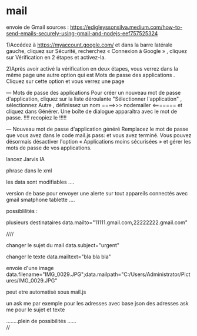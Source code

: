 # mail
 envoie de Gmail
sources : https://edigleyssonsilva.medium.com/how-to-send-emails-securely-using-gmail-and-nodejs-eef757525324

1)Accédez à https://myaccount.google.com/ et dans la barre latérale gauche, cliquez sur Sécurité, recherchez « Connexion à Google » , cliquez sur Vérification en 2 étapes et activez-la.

2)Après avoir activé la vérification en deux étapes, vous verrez dans la même page une autre option qui est Mots de passe des applications . Cliquez sur cette option et vous verrez une page


— Mots de passe des applications
Pour créer un nouveau mot de passe d'application, cliquez sur la liste déroulante "Sélectionner l'application" , sélectionnez Autre , définissez un nom ====>>> nodemailer <======= et cliquez dans Générer. Une boîte de dialogue apparaîtra avec le mot de passe. !!!! recopiez le !!!!!


— Nouveau mot de passe d'application généré
Remplacez le mot de passe que vous avez dans le code mail.js pass: et vous avez terminé. Vous pouvez désormais désactiver l'option « Applications moins sécurisées » et gérer les mots de passe de vos applications.

lancez Jarvis IA

phrase dans le xml

les data sont modifiables ....

version de base pour envoyer une alerte sur tout appareils connectés avec gmail
smatphone tablette ....

possiblilités :

plusieurs destinataires 
data.mailto="11111.gmail.com,22222222.gmail.com"

////

changer le sujet du mail
data.subject="urgent"

changer le texte
data.mailtext="bla bla bla"

envoie d'une image
data.filename="IMG_0029.JPG";data.mailpath="C:/Users/Administrator/Pictures/IMG_0029.JPG"

peut etre automatisé sous mail.js

un ask me par exemple pour les adresses avec base json des adresses
ask me pour le sujet et texte 

........plein de possibilités ......  
//